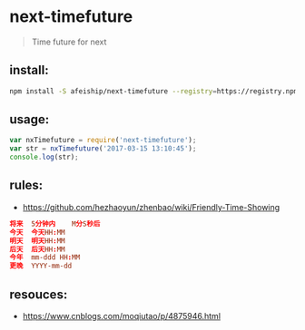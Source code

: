 # next-timefuture
> Time future for next

## install:
```bash
npm install -S afeiship/next-timefuture --registry=https://registry.npm.taobao.org
```

## usage:
```js
var nxTimefuture = require('next-timefuture');
var str = nxTimefuture('2017-03-15 13:10:45');
console.log(str);
```



## rules:
+ https://github.com/hezhaoyun/zhenbao/wiki/Friendly-Time-Showing

```conf
将来	5分钟内	M分S秒后
今天	今天HH:MM
明天	明天HH:MM
后天	后天HH:MM
今年	mm-ddd HH:MM
更晚	YYYY-mm-dd
```


## resouces:
+ https://www.cnblogs.com/moqiutao/p/4875946.html
